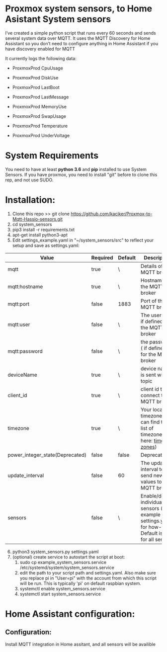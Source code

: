 # Proxmox system sensors, to Home Asistant System sensors


I’ve created a simple python script that runs every 60 seconds and sends several system data over MQTT. It uses the MQTT Discovery for Home Assistant so you don’t need to configure anything in Home Assistant if you have discovery enabled for MQTT

It currently logs the following data:

- ProxmoxProd CpuUsage

- ProxmoxProd DiskUse

- ProxmoxProd LastBoot

- ProxmoxProd LastMessage

- ProxmoxProd MemoryUse

- ProxmoxProd SwapUsage

- ProxmoxProd Temperature

- ProxmoxProd UnderVoltage

# System Requirements

You need to have at least **python 3.6** and **pip** installed to use System Sensors.
If you have proxmox, you need to install "git" before to clone this rep, and not use SUDO.

# Installation:

1. Clone this repo >> git clone https://github.com/kaciker/Proxmox-to-Mqtt-Hassio-sensors.git
2. cd system_sensors
3. pip3 install -r requirements.txt
4. apt-get install python3-apt
5. Edit settings_example.yaml in "~/system_sensors/src" to reflect your setup and save as settings.yaml:

| Value                           | Required | Default | Description                                                                                                                                     |
| ------------------------------- | -------- | ------- | ----------------------------------------------------------------------------------------------------------------------------------------------- |
| mqtt                            | true     | \       | Details of the MQTT broker                                                                                                                      |
| mqtt:hostname                   | true     | \       | Hostname of the MQTT broker                                                                                                                     |
| mqtt:port                       | false    | 1883    | Port of the MQTT broker                                                                                                                         |
| mqtt:user                       | false    | \       | The userlogin( if defined) for the MQTT broker                                                                                                  |
| mqtt:password                   | false    | \       | the password ( if defined) for the MQTT broker                                                                                                  |
| deviceName                      | true     | \       | device name is sent with topic                                                                                                                  |
| client_id                       | true     | \       | client id to connect to the MQTT broker                                                                                                         |
| timezone                        | true     | \       | Your local timezone (you can find the list of timezones here: [time zones](https://gist.github.com/heyalexej/8bf688fd67d7199be4a1682b3eec7568)) |
| power_integer_state(Deprecated) | false    | false   | Deprecated                                                                                                                                      |
| update_interval                 | false    | 60      | The update interval to send new values to the MQTT broker                                                                                       |
| sensors                         | false    | \       | Enable/disable individual sensors (see example settings.yaml for how-to). Default is true for all sensors.                                      |

6. python3 system_sensors.py settings.yaml
7. (optional) create service to autostart the script at boot:
   1. sudo cp example_system_sensors.service /etc/systemd/system/system_sensors.service
   2. edit the path to your script path and settings.yaml. Also make sure you replace pi in "User=pi" with the account from which this script will be run. This is typically 'pi' on default raspbian system.
   3. systemctl enable system_sensors.service
   4. systemctl start system_sensors.service

# Home Assistant configuration:

## Configuration:

Install MQTT integration in Home assitant, and all sensors will be availible 
